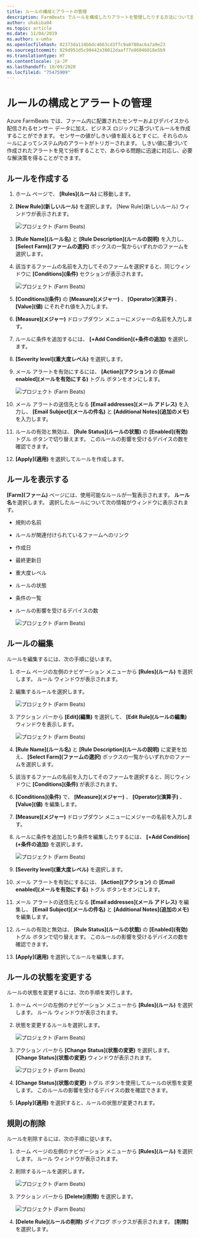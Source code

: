 ```yaml
---
title: ルールの構成とアラートの管理
description: FarmBeats でルールを構成したりアラートを管理したりする方法について説明します。
author: uhabiba04
ms.topic: article
ms.date: 11/04/2019
ms.author: v-umha
ms.openlocfilehash: 02373da114b6dc4663cd3ffc9a0780ac6a7a9e23
ms.sourcegitcommit: 829d951d5c90442a38012daaf77e86046018e5b9
ms.translationtype: HT
ms.contentlocale: ja-JP
ms.lasthandoff: 10/09/2020
ms.locfileid: "75475909"
---
```

# <a name="configure-rules-and-manage-alerts"></a>ルールの構成とアラートの管理

Azure FarmBeats では、ファーム内に配置されたセンサーおよびデバイスから配信されるセンサー データに加え、ビジネス ロジックに基づいてルールを作成することができます。 センサーの値がしきい値を超えるとすぐに、それらのルールによってシステム内のアラートがトリガーされます。 しきい値に基づいて作成されたアラートを見て分析することで、あらゆる問題に迅速に対応し、必要な解決策を得ることができます。

## <a name="create-rule"></a>ルールを作成する

1. ホーム ページで、 **[Rules]\(ルール\)** に移動します。
2. **[New Rule]\(新しいルール\)** を選択します。 [New Rule]\(新しいルール\) ウィンドウが表示されます。

    ![プロジェクト (Farm Beats)](./media/configure-rules-and-alerts-in-azure-farmbeats/new-rule-1.png)

3. **[Rule Name]\(ルール名\)** と **[Rule Description]\(ルールの説明\)** を入力し、 **[Select Farm]\(ファームの選択\)** ボックスの一覧からいずれかのファームを選択します。
4. 該当するファームの名前を入力してそのファームを選択すると、同じウィンドウに **[Conditions]\(条件\)** セクションが表示されます。  

    ![プロジェクト (Farm Beats)](./media/configure-rules-and-alerts-in-azure-farmbeats/new-rule-condition-1.png)

5. **[Conditions]\(条件\)** の **[Measure]\(メジャー\)** 、 **[Operator]\(演算子\)** 、 **[Value]\(値\)** にそれぞれ値を入力します。
6. **[Measure]\(メジャー\)** ドロップダウン メニューにメジャーの名前を入力します。
7. ルールに条件を追加するには、 **[+Add Condition]\(+条件の追加\)** を選択します。
8. **[Severity level]\(重大度レベル\)** を選択します。
9. メール アラートを有効にするには、 **[Action]\(アクション\)** の **[Email enabled]\(メールを有効にする\)** トグル ボタンをオンにします。

    ![プロジェクト (Farm Beats)](./media/configure-rules-and-alerts-in-azure-farmbeats/new-rule-email-1.png)

10. メール アラートの送信先となる **[Email addresses]\(メール アドレス\)** を入力し、 **[Email Subject]\(メールの件名\)** と **[Additional Notes]\(追加のメモ\)** を入力します。  
11. ルールの有効と無効は、 **[Rule Status]\(ルールの状態\)** の **[Enabled]\(有効\)** トグル ボタンで切り替えます。
    このルールの影響を受けるデバイスの数を確認できます。
12. **[Apply]\(適用\)** を選択してルールを作成します。

## <a name="view-rule"></a>ルールを表示する

**[Farm]\(ファーム\)** ページには、使用可能なルールが一覧表示されます。 **ルール名**を選択します。 選択したルールについて次の情報がウィンドウに表示されます。
 - 規則の名前
 - ルールが関連付けられているファームへのリンク
 - 作成日
 - 最終更新日
 - 重大度レベル
 - ルールの状態
 - 条件の一覧  
 - ルールの影響を受けるデバイスの数

    ![プロジェクト (Farm Beats)](./media/configure-rules-and-alerts-in-azure-farmbeats/view-rule-1.png)

## <a name="edit-rule"></a>ルールの編集

ルールを編集するには、次の手順に従います。

1. ホーム ページの左側のナビゲーション メニューから **[Rules]\(ルール\)** を選択します。
   ルール ウィンドウが表示されます。
2. 編集するルールを選択します。

    ![プロジェクト (Farm Beats)](./media/configure-rules-and-alerts-in-azure-farmbeats/edit-rule-action-bar-1.png)

3. アクション バーから **[Edit]\(編集\)** を選択して、 **[Edit Rule]\(ルールの編集\)** ウィンドウを表示します。

    ![プロジェクト (Farm Beats)](./media/configure-rules-and-alerts-in-azure-farmbeats/edit-rule-one-1.png)

4. **[Rule Name]\(ルール名\)** と **[Rule Description]\(ルールの説明\)** に変更を加え、 **[Select Farm]\(ファームの選択\)** ボックスの一覧からいずれかのファームを選択します。
5. 該当するファームの名前を入力してそのファームを選択すると、同じウィンドウに **[Conditions]\(条件\)** が表示されます。  
6. **[Conditions]\(条件\)** で、 **[Measure]\(メジャー\)** 、 **[Operator]\(演算子\)** 、 **[Value]\(値\)** を編集します。
7. **[Measure]\(メジャー\)** ドロップダウン メニューにメジャーの名前を入力します。
8. ルールに条件を追加したり条件を編集したりするには、 **[+Add Condition]\(+条件の追加\)** を選択します。

    ![プロジェクト (Farm Beats)](./media/configure-rules-and-alerts-in-azure-farmbeats/edit-rule-two-1.png)

9.  **[Severity level]\(重大度レベル\)** を選択します。  
10. メール アラートを有効にするには、 **[Action]\(アクション\)** の **[Email enabled]\(メールを有効にする\)** トグル ボタンをオンにします。
11. メール アラートの送信先となる **[Email addresses]\(メール アドレス\)** を編集し、 **[Email Subject]\(メールの件名\)** と **[Additional Notes]\(追加のメモ\)** を編集します。  
12. ルールの有効と無効は、 **[Rule Status]\(ルールの状態\)** の **[Enabled]\(有効\)** トグル ボタンで切り替えます。
このルールの影響を受けるデバイスの数を確認できます。
13. **[Apply]\(適用\)** を選択してルールを編集します。

## <a name="change-rule-status"></a>ルールの状態を変更する

ルールの状態を変更するには、次の手順を実行します。

1. ホーム ページの左側のナビゲーション メニューから **[Rules]\(ルール\)** を選択します。 ルール ウィンドウが表示されます。
2. 状態を変更するルールを選択します。

    ![プロジェクト (Farm Beats)](./media/configure-rules-and-alerts-in-azure-farmbeats/change-status-rule-action-bar-1.png)

3. アクション バーから **[Change Status]\(状態の変更\)** を選択します。 **[Change Status]\(状態の変更\)** ウィンドウが表示されます。

    ![プロジェクト (Farm Beats)](./media/configure-rules-and-alerts-in-azure-farmbeats/rule-change-status-1.png)

3. **[Change Status]\(状態の変更\)** トグル ボタンを使用してルールの状態を変更します。
   このルールの影響を受けるデバイスの数を確認できます。
4. **[Apply]\(適用\)** を選択すると、ルールの状態が変更されます。

## <a name="delete-rule"></a>規則の削除

ルールを削除するには、次の手順に従います。

1. ホーム ページの左側のナビゲーション メニューから **[Rules]\(ルール\)** を選択します。 ルール ウィンドウが表示されます。
2. 削除するルールを選択します。

    ![プロジェクト (Farm Beats)](./media/configure-rules-and-alerts-in-azure-farmbeats/delete-rule-action-bar-1.png)

3. アクション バーから **[Delete]\(削除\)** を選択します。

    ![プロジェクト (Farm Beats)](./media/configure-rules-and-alerts-in-azure-farmbeats/delete-rule-1.png)

4. **[Delete Rule]\(ルールの削除\)** ダイアログ ボックスが表示されます。 **[削除]** を選択します。
